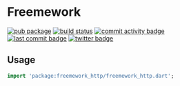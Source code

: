 # Freemework
[![pub package](https://img.shields.io/pub/v/freemework_http.svg)](https://pub.dev/packages/freemework_http)
[![build status](https://travis-ci.org/zxteamorg/freemework_http.svg?branch=master)](https://travis-ci.org/zxteamorg/freemework_http)
[![commit activity badge](https://img.shields.io/github/commit-activity/m/zxteamorg/dart.freemework_http)](https://github.com/zxteamorg/dart.freemework_http/pulse)
[![last commit badge](https://img.shields.io/github/last-commit/zxteamorg/dart.freemework_http)](https://github.com/zxteamorg/dart.freemework_http/graphs/commit-activity)
[![twitter badge](https://img.shields.io/twitter/follow/zxteamorg?style=social&logo=twitter)](https://twitter.com/zxteamorg)

## Usage

```dart
import 'package:freemework_http/freemework_http.dart';
```
